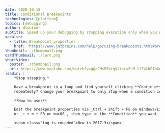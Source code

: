 ```yaml
---
date: 2020-10-15
title: Conditional Breakpoints
technologies: [platform]
topics: [debugging]
author: dlsniper
subtitle: Speed up your debugging by stopping execution only when you want to.
seealso:
  - title: Breakpoint properties
    href: 'https://www.jetbrains.com/help/go/using-breakpoints.html#breakpoint-properties'
thumbnail: ./thumbnail.png
cardThumbnail: ./card.png
shortVideo:
  poster: ./thumbnail.png
  url: https://www.youtube.com/watch?v=gQaCMsB5Vrg&list=PLM-t1Z4tbFfnXnghmtk6WVz10_pivOw25&index=25&t=0s
leadin: |
    *Stop stepping.*

    Have a breakpoint in a loop and find yourself clicking **Continue**
    repeatedly? Change your breakpoint to only stop when a condition is met.
    
    **How to use:**

    Edit the breakpoint properties via _Ctrl + Shift + F8 on Windows/Linux_,
    or _⇧ + ⌘ + F8 on macOS_, then type in the **Condition** you want.

    <span class="tag is-rounded">New in 2017.3</span>
---
```


